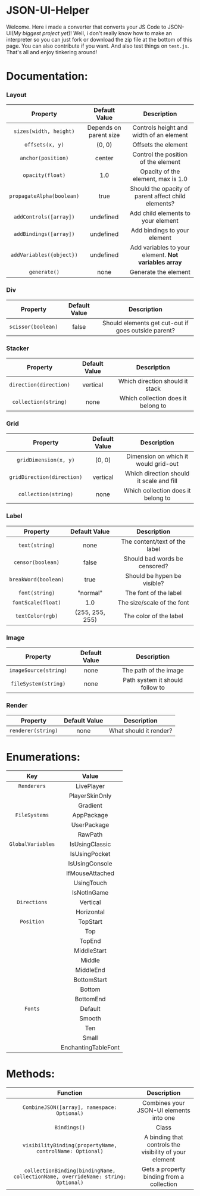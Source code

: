 # JSON-UI-Helper

Welcome. Here i made a converter that converts
your JS Code to JSON-UI(*My biggest project yet*)! Well, i don't really know how
to make an interpreter so you can just fork or download
the zip file at the bottom of this page. You can also
contribute if you want. And also test things on ```test.js```.
That's all and enjoy tinkering around!

# Documentation:

### Layout

| Property | Default Value | Description |
| :------: | :-----------: | :---------: |
| ```sizes(width, height)``` | Depends on parent size | Controls height and width of an element |
| ```offsets(x, y)``` | (0, 0) | Offsets the element |
| ```anchor(position)``` | center | Control the position of the element |
| ```opacity(float)``` | 1.0 | Opacity of the element, max is 1.0 |
| ```propagateAlpha(boolean)``` | true | Should the opacity of parent affect child elements? |
| ```addControls([array])``` | undefined | Add child elements to your element |
| ```addBindings([array])``` | undefined | Add bindings to your element |
| ```addVariables({object})``` | undefined | Add variables to your element. **Not variables array** |
| ```generate()``` | none | Generate the element |

### Div

| Property | Default Value | Description |
| :------: | :-----------: | :---------: |
| ```scissor(boolean)``` | false | Should elements get cut-out if goes outside parent? |

### Stacker

| Property | Default Value | Description |
| :------: | :-----------: | :---------: |
| ```direction(direction)``` | vertical | Which direction should it stack |
| ```collection(string)``` | none | Which collection does it belong to |

### Grid

| Property | Default Value | Description |
| :------: | :-----------: | :---------: |
| ```gridDimension(x, y)``` | (0, 0) | Dimension on which it would grid-out |
| ```gridDirection(direction)``` | vertical | Which direction should it scale and fill |
| ```collection(string)``` | none | Which collection does it belong to |

### Label

| Property | Default Value | Description |
| :------: | :-----------: | :---------: |
| ```text(string)``` | none | The content/text of the label |
| ```censor(boolean)``` | false | Should bad words be censored? |
| ```breakWord(boolean)``` | true | Should be hypen be visible? |
| ```font(string)``` | "normal" | The font of the label |
| ```fontScale(float)``` | 1.0 | The size/scale of the font |
| ```textColor(rgb)``` | (255, 255, 255) | The color of the label |

### Image

| Property | Default Value | Description |
| :------: | :-----------: | :---------: |
| ```imageSource(string)``` | none | The path of the image |
| ```fileSystem(string)``` | none | Path system it should follow to |

### Render

| Property | Default Value | Description |
| :------: | :-----------: | :---------: |
| ```renderer(string)``` | none | What should it render? |

# Enumerations:

| Key | Value |
| :-: | :---: |
| ```Renderers``` | LivePlayer |
|                 | PlayerSkinOnly |
|                 | Gradient |
| ```FileSystems``` | AppPackage |
|                   | UserPackage |
|                   | RawPath |
| ```GlobalVariables``` | IsUsingClassic |
|                       | IsUsingPocket |
|                       | IsUsingConsole |
|                       | IfMouseAttached |
|                       | UsingTouch |
|                       | IsNotInGame |
| ```Directions``` | Vertical |
|                  | Horizontal |
| ```Position``` | TopStart |
|                | Top |
|                | TopEnd |
|                | MiddleStart |
|                | Middle |
|                | MiddleEnd |
|                | BottomStart |
|                | Bottom |
|                | BottomEnd |
| ```Fonts``` | Default |
|             | Smooth |
|             | Ten |
|             | Small |
|             | EnchantingTableFont |

# Methods:

| Function | Description |
| :------: | :---------: |
| ```CombineJSON([array], namespace: Optional)``` | Combines your JSON-UI elements into one |
| ```Bindings()``` | Class |
| ```visibilityBinding(propertyName, controlName: Optional)``` | A binding that controls the visibility of your element |
| ```collectionBinding(bindingName, collectionName, overrideName: string: Optional)``` | Gets a property binding from a collection |